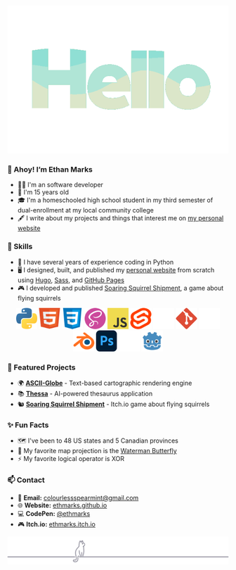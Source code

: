 <div align=center><img src="assets/hello_spearmint_palette.gif" width=550px alt="Hello"></div>

### 👋 Ahoy! I’m Ethan Marks
- 🧑‍💻 I'm an software developer
- 🎂 I'm 15 years old
- 🎓 I'm a homeschooled high school student in my third semester of dual-enrollment at my local community college
- 🖋️ I write about my projects and things that interest me on [my personal website](https://ethmarks.github.io/posts)

### 🧰 Skills
- 🐍 I have several years of experience coding in Python
- 🖥️ I designed, built, and published my [personal website](https://ethmarks.github.io) from scratch using [Hugo](https://gohugo.io/), [Sass](https://sass-lang.com/), and [GitHub Pages](https://docs.github.com/en/pages)
- 🎮 I developed and published [Soaring Squirrel Shipment](https://ethmarks.itch.io/soaring-squirrel-shipment), a game about flying squirrels

<div align="center">
<a href="https://www.python.org/"><img src="assets/icons/python.svg" width="48" height="48" alt="Python" title="Python"></a>
<a href="https://developer.mozilla.org/en-US/docs/Web/HTML"><img src="assets/icons/html.svg" width="48" height="48" alt="HTML" title="HTML"></a>
<a href="https://developer.mozilla.org/en-US/docs/Web/CSS"><img src="assets/icons/css.svg" width="48" height="48" alt="CSS" title="CSS"></a>
<a href="https://sass-lang.com/"><img src="assets/icons/sass.svg" width="48" height="48" alt="Sass" title="Sass"></a>
<a href="https://developer.mozilla.org/en-US/docs/Web/JavaScript"><img src="assets/icons/javascript.svg" width="48" height="48" alt="JavaScript" title="JavaScript"></a>
<a href="https://svelte.dev/"><img src="assets/icons/svelte.svg" width="48" height="48" alt="SvelteKit" title="SvelteKit"></a>
<a href="https://www.sanity.io/"><img src="assets/icons/sanity.svg" width="48" height="48" alt="Sanity" title="Sanity"></a>
<a href="https://git-scm.com/"><img src="assets/icons/git.svg" width="48" height="48" alt="Git" title="Git"></a>
<a href="https://github.com/"><img src="assets/icons/github.svg" width="48" height="48" alt="GitHub" title="GitHub"></a>
<a href="https://www.blender.org/"><img src="assets/icons/blender.svg" width="48" height="48" alt="Blender" title="Blender"></a>
<a href="https://www.adobe.com/products/photoshop.html"><img src="assets/icons/photoshop.svg" width="48" height="48" alt="Photoshop" title="Photoshop"></a>
<a href="https://unity.com/"><img src="assets/icons/unity.svg" width="48" height="48" alt="Unity" title="Unity"></a>
<a href="https://godotengine.org/"><img src="assets/icons/godot.svg" width="48" height="48" alt="Godot" title="Godot"></a>
</div>

### 🚀 Featured Projects
- 🌍 **[ASCII-Globe](https://ethmarks.github.io/posts/asciiglobe/)** - Text-based cartographic rendering engine
- 📚 **[Thessa](https://ethmarks.github.io/posts/thessa/)** - AI-powered thesaurus application
- 🐿️ **[Soaring Squirrel Shipment](https://ethmarks.itch.io/soaring-squirrel-shipment)** - Itch.io game about flying squirrels

### ✨ Fun Facts

- 🗺️ I've been to 48 US states and 5 Canadian provinces
- 🦋 My favorite map projection is the [Waterman Butterfly](https://ethmarks.github.io/posts/waterman/)
- ⚡ My favorite logical operator is XOR

### 📫 Contact

- 📧 **Email:** [colourlessspearmint@gmail.com](mailto:colourlessspearmint@gmail.com)
- 🌐 **Website:** [ethmarks.github.io](https://ethmarks.github.io)
- 💻 **CodePen:** [@ethmarks](https://codepen.io/ethmarks)
- 🎮 **Itch.io:** [ethmarks.itch.io](https://ethmarks.itch.io/)

<div align="center"><img src="assets/cat_footer.svg" alt="a minimalist vector drawing of a contemplative cat sitting on a horizontal line, staring upwards"></div>
